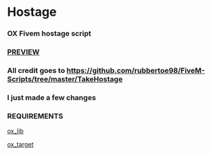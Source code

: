 # Hostage
### OX Fivem hostage script
### [PREVIEW](https://streamable.com/asf9q8)

### All credit goes to https://github.com/rubbertoe98/FiveM-Scripts/tree/master/TakeHostage 
### I just made a few changes

### REQUIREMENTS
[ox_lib](https://github.com/overextended/ox_lib)

[ox_target](https://github.com/overextended/ox_target)

